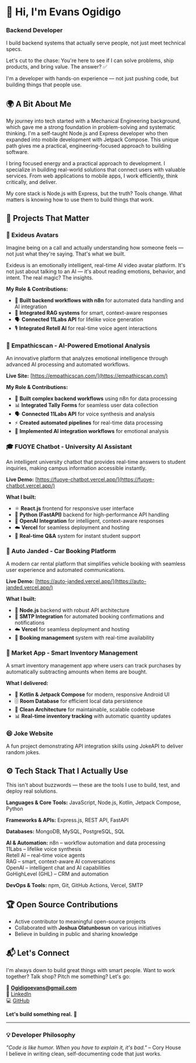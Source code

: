 # 👋 Hi, I'm Evans Ogidigo
### Backend Developer 

I build backend systems that actually serve people, not just meet technical specs.

Let's cut to the chase: You're here to see if I can solve problems, ship products, and bring value. The answer? ✅

I'm a developer with hands-on experience — not just pushing code, but building things that people use.

## 🌍 A Bit About Me

My journey into tech started with a Mechanical Engineering background, which gave me a strong foundation in problem-solving and systematic thinking. I'm a self-taught Node.js and Express developer who then expanded into mobile development with Jetpack Compose. This unique path gives me a practical, engineering-focused approach to building software.

I bring focused energy and a practical approach to development. I specialize in building real-world solutions that connect users with valuable services. From web applications to mobile apps, I work efficiently, think critically, and deliver.

My core stack is Node.js with Express, but the truth? Tools change. What matters is knowing how to use them to build things that work.

## 🚀 Projects That Matter

### 🔮 Exideus Avatars
Imagine being on a call and actually understanding how someone feels — not just what they're saying. That's what we built.

Exideus is an emotionally intelligent, real-time AI video avatar platform. It's not just about talking to an AI — it's about reading emotions, behavior, and intent. The real magic? The insights.

**My Role & Contributions:**
- 🔁 **Built backend workflows with n8n** for automated data handling and AI integration
- 🧠 **Integrated RAG systems** for smart, context-aware responses
- 🗣 **Connected 11Labs API** for lifelike voice generation
- 🎙 **Integrated Retell AI** for real-time voice agent interactions

### 🧠 Empathicscan - AI-Powered Emotional Analysis
An innovative platform that analyzes emotional intelligence through advanced AI processing and automated workflows.

**Live Site:** [https://empathicscan.com/](https://empathicscan.com/)

**My Role & Contributions:**
- 🔄 **Built complex backend workflows** using n8n for data processing
- 📊 **Integrated Tally Forms** for seamless user data collection
- 🗣 **Connected 11Labs API** for voice synthesis and analysis
- ⚡ **Created automated pipelines** for real-time data processing
- 🤖 **Implemented AI integration workflows** for emotional analysis

### 🎓 FUOYE Chatbot - University AI Assistant
An intelligent university chatbot that provides real-time answers to student inquiries, making campus information accessible instantly.

**Live Demo:** [https://fuoye-chatbot.vercel.app/](https://fuoye-chatbot.vercel.app/)

**What I built:**
- ⚛️ **React.js** frontend for responsive user interface
- 🐍 **Python (FastAPI)** backend for high-performance API handling
- 🤖 **OpenAI Integration** for intelligent, context-aware responses
- ☁️ **Vercel** for seamless deployment and hosting
- 💬 **Real-time Q&A** system for instant student support

### 🚗 Auto Janded - Car Booking Platform
A modern car rental platform that simplifies vehicle booking with seamless user experience and automated communications.

**Live Demo:** [https://auto-janded.vercel.app/](https://auto-janded.vercel.app/)

**What I built:**
- 🚀 **Node.js** backend with robust API architecture
- 📧 **SMTP Integration** for automated booking confirmations and notifications
- ☁️ **Vercel** for seamless deployment and hosting
- 💼 **Booking management** system with real-time availability

### 🛒 Market App - Smart Inventory Management
A smart inventory management app where users can track purchases by automatically subtracting amounts when items are bought.

**What I delivered:**
- 📱 **Kotlin & Jetpack Compose** for modern, responsive Android UI
- 🗄️ **Room Database** for efficient local data persistence
- 🔄 **Clean Architecture** for maintainable, scalable codebase
- 📊 **Real-time inventory tracking** with automatic quantity updates

### 😄 Joke Website
A fun project demonstrating API integration skills using JokeAPI to deliver random jokes.

## ⚙️ Tech Stack That I Actually Use

This isn't about buzzwords — these are the tools I use to build, test, and deploy real solutions.

**Languages & Core Tools:**
JavaScript, Node.js, Kotlin, Jetpack Compose, Python

**Frameworks & APIs:**
Express.js, REST API, FastAPI

**Databases:**
MongoDB, MySQL, PostgreSQL, SQL

**AI & Automation:**
n8n – workflow automation and data processing  
11Labs – lifelike voice synthesis  
Retell AI – real-time voice agents  
RAG – smart, context-aware AI conversations  
OpenAI – intelligent chat and AI capabilities  
GoHighLevel (GHL) – CRM and automation

**DevOps & Tools:**
npm, Git, GitHub Actions, Vercel, SMTP

## 🏆 Open Source Contributions
- Active contributor to meaningful open-source projects
- Collaborated with **Joshua Olatunbosun** on various initiatives
- Believe in building in public and sharing knowledge

## 📬 Let's Connect

I'm always down to build great things with smart people. Want to work together? Talk shop? Pitch me something? Let's go:

📧 **Ogidigoevans@gmail.com**  
🔗 [LinkedIn](https://www.linkedin.com/in/evans-ogidigo-878331240/)  
💻 [GitHub](https://github.com/Goheg)

**Let's build something real.** 🚀

---

### 💡 Developer Philosophy
_"Code is like humor. When you have to explain it, it's bad."_ – Cory House  
I believe in writing clean, self-documenting code that just works.

<!---
Goheg/Goheg is a ✨ special ✨ repository because its `README.md` (this file) appears on your GitHub profile.
You can click the Preview link to take a look at your changes.
--->

